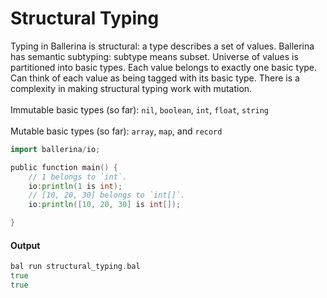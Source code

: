 # Structural Typing

 Typing in Ballerina is structural: a type describes a set of values. Ballerina has semantic subtyping:
 subtype means subset. Universe of values is partitioned into basic types. Each value belongs to
 exactly one basic type. Can think of each value as being tagged with its basic type.
 There is a complexity in making structural typing work with mutation. <br/><br/>
 Immutable basic types (so far): `nil`, `boolean`, `int`, `float`, `string` <br/><br/>
 Mutable basic types (so far): `array`, `map`, and `record`

```go
import ballerina/io;

public function main() {
    // 1 belongs to `int`.
    io:println(1 is int);
    // [10, 20, 30] belongs to `int[]`.
    io:println([10, 20, 30] is int[]);

}
```

#### Output

```go
bal run structural_typing.bal
true
true
```